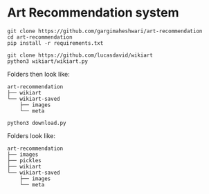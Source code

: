 # Art Recommendation system

```
git clone https://github.com/gargimaheshwari/art-recommendation
cd art-recommendation
pip install -r requirements.txt

git clone https://github.com/lucasdavid/wikiart
python3 wikiart/wikiart.py
```
Folders then look like:
```
art-recommendation
├── wikiart
└── wikiart-saved
    ├── images
    └── meta
```
```
python3 download.py
```
Folders look like:
```
art-recommendation
├── images
├── pickles
├── wikiart
└── wikiart-saved
    ├── images
    └── meta
```
